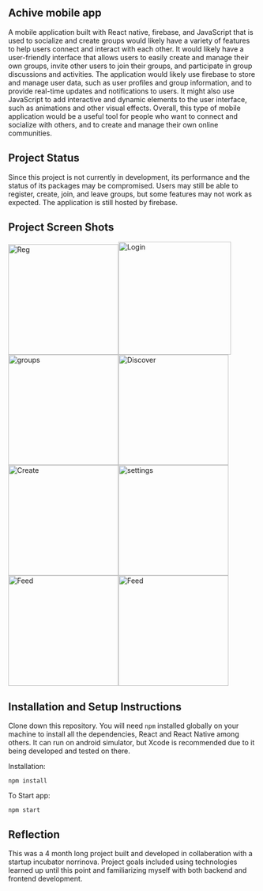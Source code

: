 
## Achive mobile app

A mobile application built with React native, firebase, and JavaScript that is used to socialize and create groups would likely have a variety of features to help users connect and interact with each other. It would likely have a user-friendly interface that allows users to easily create and manage their own groups, invite other users to join their groups, and participate in group discussions and activities. The application would likely use firebase to store and manage user data, such as user profiles and group information, and to provide real-time updates and notifications to users. It might also use JavaScript to add interactive and dynamic elements to the user interface, such as animations and other visual effects. Overall, this type of mobile application would be a useful tool for people who want to connect and socialize with others, and to create and manage their own online communities.

## Project Status

Since this project is not currently in development, its performance and the status of its packages may be compromised. Users may still be able to register, create, join, and leave groups, but some features may not work as expected. The application is still hosted by firebase.

## Project Screen Shots

<img width="223" alt="Reg" src="https://user-images.githubusercontent.com/69583492/206919116-5e8f70e0-d9d1-4dd8-aa0b-a53c292bf9bd.png"><img width="228" alt="Login" src="https://user-images.githubusercontent.com/69583492/206919108-e49fccc7-1495-441a-bcc7-f631a293f2fa.png"> <img width="223" alt="groups" src="https://user-images.githubusercontent.com/69583492/206919011-7d4bd9c5-066b-48cd-b13b-1479020fbeb9.png"><img width="223" alt="Discover" src="https://user-images.githubusercontent.com/69583492/206919021-3b8f96f8-b2a5-4454-921e-b8b31218fa80.png"><img width="223" alt="Create" src="https://user-images.githubusercontent.com/69583492/206919042-c490249b-87de-4763-bea2-6bfd829e5262.png"><img width="223" alt="settings" src="https://user-images.githubusercontent.com/69583492/206919026-73be84ff-d1c8-4559-b907-5b1a9b88ad60.png"><img width="223" alt="Feed" src="https://user-images.githubusercontent.com/69583492/206919033-9aa933ce-30c1-47d8-b20a-4dc21414b32f.png"><img width="223" alt="Feed" src="https://user-images.githubusercontent.com/69583492/206921792-4518873d-aee2-4ef8-8ad3-951ea970cfba.png ">





## Installation and Setup Instructions

Clone down this repository. You will need `npm` installed globally on your machine  to install all the dependencies, React and React Native among others. It can run on android simulator, but Xcode is recommended due to it being developed and tested on there. 

Installation:

`npm install`  

To Start app:

`npm start`  

## Reflection

This was a 4 month long project built and developed in collaberation with a startup incubator norrinova. Project goals included using technologies learned up until this point and familiarizing myself with both backend and frontend development.  

